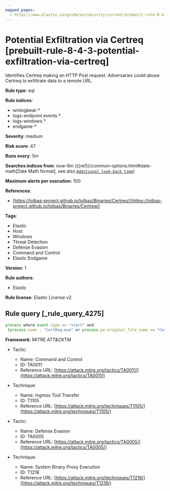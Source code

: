 ```yaml
---
mapped_pages:
  - https://www.elastic.co/guide/en/security/current/prebuilt-rule-8-4-3-potential-exfiltration-via-certreq.html
---
```


# Potential Exfiltration via Certreq [prebuilt-rule-8-4-3-potential-exfiltration-via-certreq]

Identifies Certreq making an HTTP Post request. Adversaries could abuse Certreq to exfiltrate data to a remote URL.

**Rule type**: eql

**Rule indices**:

* winlogbeat-*
* logs-endpoint.events.*
* logs-windows.*
* endgame-*

**Severity**: medium

**Risk score**: 47

**Runs every**: 5m

**Searches indices from**: now-9m ({{ref}}/common-options.html#date-math[Date Math format], see also [`Additional look-back time`](docs-content://solutions/security/detect-and-alert/create-detection-rule.md#rule-schedule))

**Maximum alerts per execution**: 100

**References**:

* [https://lolbas-project.github.io/lolbas/Binaries/Certreq/](https://lolbas-project.github.io/lolbas/Binaries/Certreq/)

**Tags**:

* Elastic
* Host
* Windows
* Threat Detection
* Defense Evasion
* Command and Control
* Elastic Endgame

**Version**: 1

**Rule authors**:

* Elastic

**Rule license**: Elastic License v2

## Rule query [_rule_query_4275]

```js
process where event.type == "start" and
 (process.name : "CertReq.exe" or process.pe.original_file_name == "CertReq.exe") and process.args : "-Post"
```

**Framework**: MITRE ATT&CKTM

* Tactic:

    * Name: Command and Control
    * ID: TA0011
    * Reference URL: [https://attack.mitre.org/tactics/TA0011/](https://attack.mitre.org/tactics/TA0011/)

* Technique:

    * Name: Ingress Tool Transfer
    * ID: T1105
    * Reference URL: [https://attack.mitre.org/techniques/T1105/](https://attack.mitre.org/techniques/T1105/)

* Tactic:

    * Name: Defense Evasion
    * ID: TA0005
    * Reference URL: [https://attack.mitre.org/tactics/TA0005/](https://attack.mitre.org/tactics/TA0005/)

* Technique:

    * Name: System Binary Proxy Execution
    * ID: T1218
    * Reference URL: [https://attack.mitre.org/techniques/T1218/](https://attack.mitre.org/techniques/T1218/)



